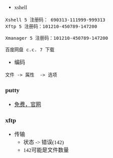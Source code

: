<span  style="font-family: Simsun,serif; font-size: 17px; ">

- xshell

~~~
Xshell 5 注册码： 690313-111999-999313
Xftp 5 注册码：101210-450789-147200

Xmanager 5 注册码：101210-450789-147200

百度网盘 c.c. 7 下载

~~~

- 编码

~~~
文件 -> 属性  -> 选项
~~~

### putty

- [免费，官网](https://www.chiark.greenend.org.uk/~sgtatham/putty/latest.html)

### xftp

- 传输
    - 状态 -> 错误(142)
    - 142可能是文件数量

</span>